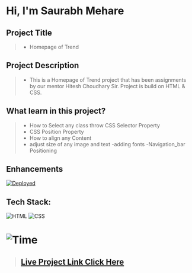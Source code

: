 #  **Hi, I'm Saurabh Mehare**

## Project Title

> - Homepage of Trend 

## Project Description

> - This is a Homepage of Trend project that has been assignments by our mentor Hitesh Choudhary Sir. Project is build on HTML & CSS.


## What learn in this project?
> - How to Select any class throw CSS   Selector Property
> - CSS Position Property
> - How to align any Content 
> - adjust size of any image and text
> -adding fonts 
> -Navigation_bar Positioning

## Enhancements

[![Deployed](https://img.shields.io/badge/Deployed-Yes-green)](https://shopify-alpha-iota.vercel.app/)

## Tech Stack:

![HTML](https://img.shields.io/badge/html-3670A0?style=for-the-badge&logo=html5&logoColor=white)
![CSS](https://img.shields.io/badge/css-03103C?style=for-the-badge&logo=css3&logoColor=white)


# ![Time](https://img.shields.io/badge/Time%20Taken-8hrs-green)



>## **[Live Project Link Click Here ](https://project1-trend.netlify.app/)**


















